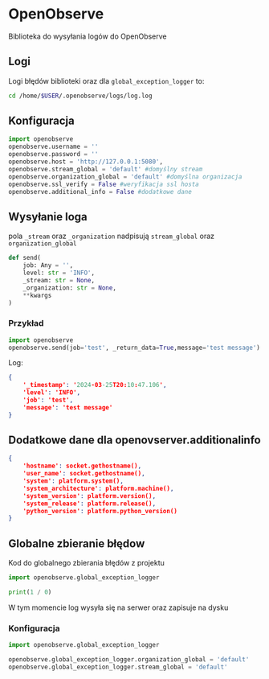 # OpenObserve
Biblioteka do wysyłania logów do OpenObserve

## Logi
Logi błędów biblioteki oraz dla `global_exception_logger` to:
```bash
cd /home/$USER/.openobserve/logs/log.log
```

## Konfiguracja
```python
import openobserve
openobserve.username = ''
openobserve.password = ''
openobserve.host = 'http://127.0.0.1:5080',
openobserve.stream_global = 'default' #domyślny stream
openobserve.organization_global = 'default' #domyślna organizacja
openobserve.ssl_verify = False #weryfikacja ssl hosta
openobserve.additional_info = False #dodatkowe dane
```

## Wysyłanie loga
pola `_stream` oraz `_organization` nadpisują `stream_global` oraz `organization_global`
```python
def send(
    job: Any = '',
    level: str = 'INFO',
    _stream: str = None,
    _organization: str = None,
    **kwargs
)
```
### Przykład
```python
import openobserve
openobserve.send(job='test', _return_data=True,message='test message')
```
Log:
```json
{
    '_timestamp': '2024-03-25T20:10:47.106', 
    'level': 'INFO',
    'job': 'test', 
    'message': 'test message'
}
```

## Dodatkowe dane dla openovserver.additionalinfo
```json
{
    'hostname': socket.gethostname(),
    'user_name': socket.gethostname(),
    'system': platform.system(),
    'system_architecture': platform.machine(),
    'system_version': platform.version(),
    'system_release': platform.release(),
    'python_version': platform.python_version()
}
```

## Globalne zbieranie błędow
Kod do globalnego zbierania błędów z projektu
```python
import openobserve.global_exception_logger

print(1 / 0)
```
W tym momencie log wysyła się na serwer oraz zapisuje na dysku
### Konfiguracja
```python
import openobserve.global_exception_logger

openobserve.global_exception_logger.organization_global = 'default'
openobserve.global_exception_logger.stream_global = 'default'
```